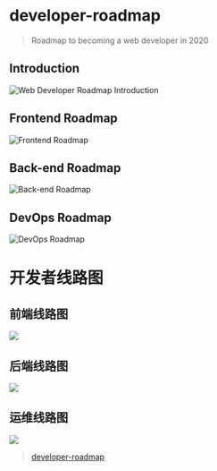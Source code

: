 # developer-roadmap
> Roadmap to becoming a web developer in 2020

## Introduction

![Web Developer Roadmap Introduction](./img/2020/english/intro.png)

## Frontend Roadmap

![Frontend Roadmap](./img/2020/english/frontend.png?year-2020-2)

## Back-end Roadmap 

![Back-end Roadmap](./img/2020/english/backend.png?year-2020-2)

## DevOps Roadmap

![DevOps Roadmap](./img/2020/english/devops.png)

# 开发者线路图

## 前端线路图

![](./img/2020/chinese/frontend-map.png)

## 后端线路图

![](./img/2020/chinese/backend-map.png)

## 运维线路图

![](./img/2020/chinese/devops-map.png)



> [developer-roadmap](https://hub.fastgit.org/kamranahmedse/developer-roadmap)